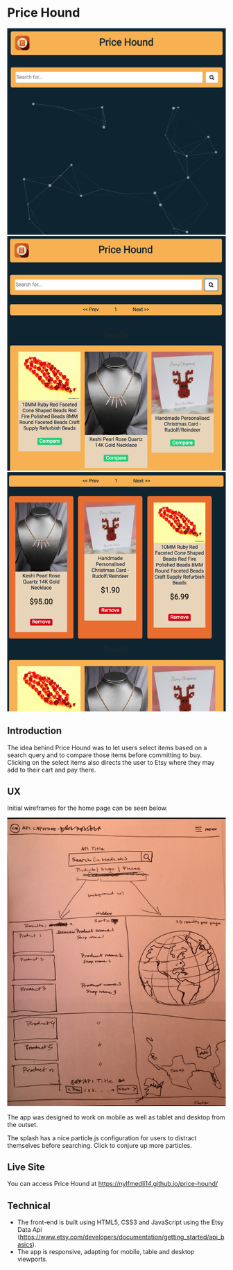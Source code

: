 # Price Hound


![Screenshots](./pics/price-hound-index.png)
![Screenshots](./pics/price-hound-beads.png)
![Screenshots](./pics/price-hound-compare-beads.png)

## Introduction
The idea behind Price Hound was to let users select items based on a search query and to compare those items before committing to buy. Clicking on the select items also directs the user to Etsy where they may add to their cart and pay there.

## UX
Initial wireframes for the home page can be seen below.

![Initial Wireframes](./pics/wireframe.png)

The app was designed to work on mobile as well as tablet and desktop from the outset.

The splash has a nice particle.js configuration for users to distract themselves before searching. Click to conjure up more particles.

## Live Site
You can access Price Hound at https://nylfmedli14.github.io/price-hound/

## Technical
* The front-end is built using HTML5, CSS3 and JavaScript using the Etsy Data Api (https://www.etsy.com/developers/documentation/getting_started/api_basics).
* The app is responsive, adapting for mobile, table and desktop viewports.


